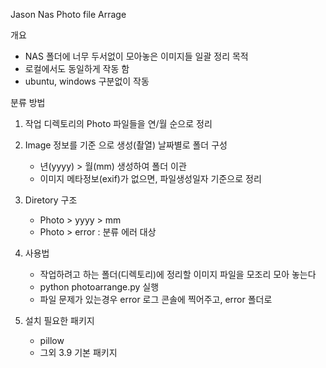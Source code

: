 Jason Nas Photo file Arrage

개요
 - NAS 폴더에 너무 두서없이 모아놓은 이미지들 일괄 정리 목적
 - 로컬에서도 동일하게 작동 함
 - ubuntu, windows 구분없이 작동

분류 방법
1. 작업 디렉토리의 Photo 파일들을 연/월 순으로 정리
2. Image 정보를 기준 으로 생성(촬열) 날짜별로 폴더 구성
   - 년(yyyy) > 월(mm) 생성하여 폴더 이관
   - 이미지 메타정보(exif)가 없으면, 파일생성일자 기준으로 정리
   
   
3. Diretory 구조
   - Photo > yyyy > mm
   - Photo > error : 분류 에러 대상
   
 
4. 사용법 
    - 작업하려고 하는 폴더(디렉토리)에 정리할 이미지 파일을 모조리 모아 놓는다
    - python photoarrange.py 실행
    - 파일 문제가 있는경우 error 로그 콘솔에 찍어주고, error 폴더로 

5. 설치 필요한 패키지
    - pillow 
    - 그외 3.9 기본 패키지
 

